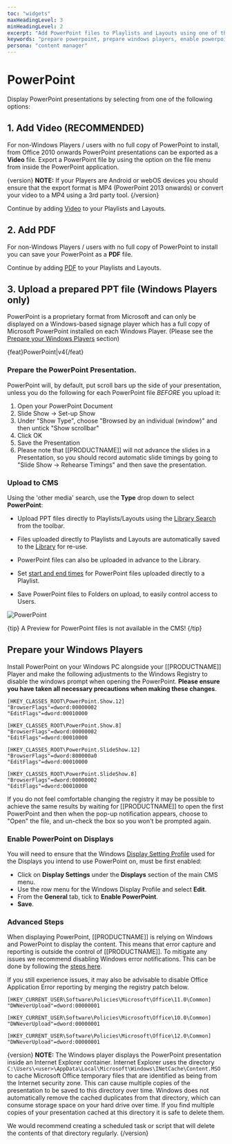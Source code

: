 ```yaml
---
toc: "widgets"
maxHeadingLevel: 3
minHeadingLevel: 2
excerpt: "Add PowerPoint files to Playlists and Layouts using one of the three options available"
keywords: "prepare powerpoint, prepare windows players, enable powerpoint on displays"
persona: "content manager"
---
```


# PowerPoint

Display PowerPoint presentations by selecting from one of the following options:

## 1. Add Video (RECOMMENDED)

For non-Windows Players / users with no full copy of PowerPoint to install, from Office 2010 onwards PowerPoint presentations can be exported as a **Video** file.   Export a PowerPoint file by using the option on the file menu from inside the PowerPoint application. 

{version}
**NOTE:** If your Players are Android or webOS devices you should ensure that the export format is MP4 (PowerPoint 2013 onwards) or convert your video to a MP4 using a 3rd party tool.
{/version}

Continue by adding [Video](media_module_video.html) to your Playlists and Layouts.

## 2. Add PDF

For non-Windows Players / users with no full copy of PowerPoint to install you can save your PowerPoint as a **PDF** file.

Continue by adding [PDF](media_module_pdf.html) to your Playlists and Layouts.

## 3. Upload a prepared PPT file (Windows Players only)

PowerPoint is a proprietary format from Microsoft and can only be displayed on a Windows-based signage player which has a full copy of Microsoft PowerPoint installed on each Windows Player. (Please see the [Prepare your Windows Players](media_module_powerpoint.html#content-prepare-your-windows-players) section)

{feat}PowerPoint|v4{/feat}

### Prepare the PowerPoint Presentation.

PowerPoint will, by default, put scroll bars up the side of your presentation, unless you do the following for each PowerPoint file *BEFORE* you upload it:

1. Open your PowerPoint Document
2. Slide Show -> Set-up Show
3. Under "Show Type", choose "Browsed by an individual (window)" and then untick "Show scrollbar"
4. Click OK
5. Save the Presentation
6. Please note that [[PRODUCTNAME]] will not advance the slides in a Presentation, so you should record automatic slide timings by going to "Slide Show -> Rehearse Timings" and then save the presentation.

### Upload to CMS

Using the 'other media' search, use the **Type** drop down to select **PowerPoint**:

- Upload PPT files directly to Playlists/Layouts using the [Library Search](layouts_editor_using_library_search) from the toolbar.

- Files uploaded directly to Playlists and Layouts are automatically saved to the [Library](media_library.html) for re-use.
- PowerPoint files can also be uploaded in advance to the Library.
- Set [start and end times](media_playlists.html#content-widget-expiry-dates) for PowerPoint files uploaded directly to a Playlist.
- Save PowerPoint files to Folders on upload, to easily control access to Users.

![PowerPoint](img/v4_media_module_powerpoint.png)



{tip}
A Preview for PowerPoint files is not available in the CMS!
{/tip}

## Prepare your Windows Players

Install PowerPoint on your Windows PC alongside your [[PRODUCTNAME]] Player and make the following adjustments to the Windows Registry to disable the windows prompt when opening the PowerPoint. **Please ensure you have taken all necessary precautions when making these changes**.

```registry
[HKEY_CLASSES_ROOT\PowerPoint.Show.12]
"BrowserFlags"=dword:00000002
"EditFlags"=dword:00010000

[HKEY_CLASSES_ROOT\PowerPoint.Show.8]
"BrowserFlags"=dword:00000002
"EditFlags"=dword:00010000

[HKEY_CLASSES_ROOT\PowerPoint.SlideShow.12]
"BrowserFlags"=dword:800000a0
"EditFlags"=dword:00010000

[HKEY_CLASSES_ROOT\PowerPoint.SlideShow.8]
"BrowserFlags"=dword:00000002
"EditFlags"=dword:00010000
```

If you do not feel comfortable changing the registry it may be possible to achieve the same results by waiting for [[PRODUCTNAME]] to open the first PowerPoint and then when the pop-up notification appears, choose to "Open" the file, and un-check the box so you won't be prompted again.

### Enable PowerPoint on Displays

You will need to ensure that the Windows [Display Setting Profile](displays_settings) used for the Displays you intend to use PowerPoint on, must be first enabled:

- Click on **Display Settings** under the **Displays** section of the main CMS menu.
- Use the row menu for the Windows Display Profile and select **Edit**.
- From the **General** tab, tick to **Enable PowerPoint**.
- **Save**.

### Advanced Steps

When displaying PowerPoint, [[PRODUCTNAME]] is relying on Windows and PowerPoint to display the content. This means that error capture and reporting is outside the control of [[PRODUCTNAME]]. To mitigate any issues we recommend disabling Windows error notifications. This can be done by following the [steps here](https://www.lifewire.com/how-do-i-disable-error-reporting-in-windows-2626074). 

If you still experience issues, it may also be advisable to disable Office Application Error reporting by merging the registry patch below.

```reg
[HKEY_CURRENT_USER\Software\Policies\Microsoft\Office\11.0\Common]
"DWNeverUpload"=dword:00000001

[HKEY_CURRENT_USER\Software\Policies\Microsoft\Office\10.0\Common]
"DWNeverUpload"=dword:00000001

[HKEY_CURRENT_USER\Software\Policies\Microsoft\Office\12.0\Common]
"DWNeverUpload"=dword:00000001
```

{version}
**NOTE:** The Windows player displays the PowerPoint presentation inside an Internet Explorer container. Internet Explorer uses the directory
`C:\Users\<user>\AppData\Local\Microsoft\Windows\INetCache\Content.MSO` to cache Microsoft Office temporary files that are identified as being from the Internet security zone. This can cause multiple copies of the presentation to be saved to this directory over time. Windows does not automatically remove the cached duplicates from that directory, which can consume storage space on your hard drive over time. If you find multiple copies of your presentation cached at this directory it is safe to delete them. 

We would recommend creating a scheduled task or script that will delete the contents of that directory regularly.
{/version}





